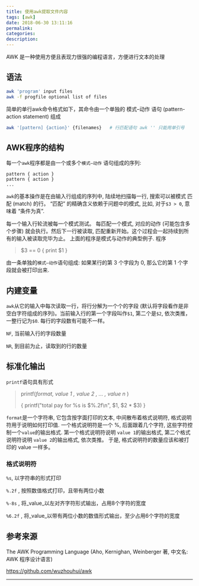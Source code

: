 ```yaml
---
title: 使用awk提取文件内容
tags: [awk]
date: 2018-06-30 13:11:16
permalink:
categories:
description:
---
```

<p class="description">AWK 是一种使用方便且表现力很强的编程语言，方便进行文本的处理</p>

<!-- more -->

## 语法

```bash
awk 'program' input files
awk -f progfile optional list of files
```

简单的单行awk命令格式如下，其命令由一个单独的 模式–动作 语句 (pattern-action statement) 组成

```bash
awk '[pattern] {action}' {filenames}   # 行匹配语句 awk '' 只能用单引号
```

## AWK程序的结构

每一个`awk`程序都是由一个或多个`模式–动作` 语句组成的序列:

```
pattern { action }
pattern { action }
...
```

`awk`的基本操作是在由输入行组成的序列中, 陆续地扫描每一行, 搜索可以被模式 匹配 (match) 的行。
“匹配” 的精确含义依赖于问题中的模式, 比如, 对于`$3 > 0`, 意味着 “条件为真”. 

每一个输入行轮流被每一个模式测试。 每匹配一个模式, 对应的动作 (可能包含多个步骤) 就会执行。然后下一行被读取, 匹配重新开始。这个过程会一起持续到所有的输入被读取完毕为止。
上面的程序是模式与动作的典型例子. 程序

> $3 == 0 { print $1 }

由一条单独的`模式–动作`语句组成: 如果某行的第 3 个字段为 0, 那么它的第 1 个字段就会被打印出来.

## 内建变量

`awk`从它的输入中每次读取一行，将行分解为一个个的字段 (默认将字段看作是非空白字符组成的序列)。当前输入行的第一个字段叫作`$1`, 第二个是`$2`, 依次类推，一整行记为`$0`. 每行的字段数有可能不一样。

`NF`, 当前输入行的字段数量

`NR`, 到目前为止，读取到的行的数量

## 标准化输出

`printf`语句具有形式

> printf(*format, value 1 , value 2 , ... , value n* )
>
> { printf("total pay for %s is $%.2f\n", $1, $2 * $3) }

`format`是一个字符串, 它包含按字面打印的文本, 中间散布着格式说明符, 格式说明符用于说明如何打印值. 一个格式说明符是一个 %, 后面跟着几个字符, 这些字符控制一个`value`的输出格式. 第一个格式说明符说明 `value 1`的输出格式, 第二个格式说明符说明 `value 2`的输出格式, 依次类推。 于是, 格式说明符的数量应该和被打印的 value 一样多。

### 格式说明符

`%s`, 以字符串的形式打印

`%.2f` , 按照数值格式打印，且带有两位小数

`%-8s` , 将_value_以左对齐字符形式输出，占用8个字符的宽度

`%6.2f` , 将_value_以带有两位小数的数值形式输出，至少占用6个字符的宽度

## 参考来源

The AWK Programming Language (Aho, Kernighan, Weinberger 著, 中文名: AWK 程序设计语言) 

https://github.com/wuzhouhui/awk

<hr />
